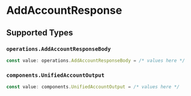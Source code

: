 # AddAccountResponse


## Supported Types

### `operations.AddAccountResponseBody`

```typescript
const value: operations.AddAccountResponseBody = /* values here */
```

### `components.UnifiedAccountOutput`

```typescript
const value: components.UnifiedAccountOutput = /* values here */
```

